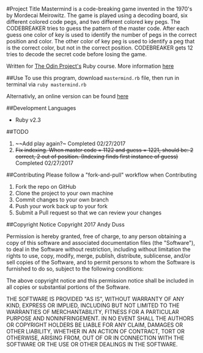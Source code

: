 #Project Title
Mastermind is a code-breaking game invented in the 1970's by Mordecai Meirowitz.  The game is played using a decoding board, six different colored code pegs, and two different colored key pegs.  The CODEBREAKER tries to guess the pattern of the master code. After each guess one color of key is used to identify the number of pegs in the correct position and color. The other color of key peg is used to identify a peg that is the correct color, but not in the correct position. CODEBREAKER gets 12 tries to decode the secret code before losing the game.

Written for [The Odin Project's](http://www.theodinproject.com) Ruby course. More information [here](http://www.theodinproject.com/courses/ruby-programming/lessons/oop)

##Use
To use this program, download `mastermind.rb` file, then run in terminal via `ruby mastermind.rb`

Alternativly, an online version can be found [here](https://repl.it/GBDh/0)

##Development Languages
* Ruby v2.3

##TODO
1. ~~Add play again?~ Completed 02/27/2017
2. ~~Fix indexing. When master code = 1122 and guess = 1221, should be: 2 correct, 2 out of position.  (Indexing finds first instance of guess)~~ Completed 02/27/2017

##Contributing
Please follow a "fork-and-pull" workflow when Contributing

1. Fork the repo on GitHub
2. Clone the project to your own machine
3. Commit changes to your own branch
4. Push your work back up to your fork
5. Submit a Pull request so that we can review your changes

##Copyright Notice
Copyright 2017 Andy Duss

Permission is hereby granted, free of charge, to any person obtaining a copy of this software and associated documentation files (the "Software"), to deal in the Software without restriction, including without limitation the rights to use, copy, modify, merge, publish, distribute, sublicense, and/or sell copies of the Software, and to permit persons to whom the Software is furnished to do so, subject to the following conditions:

The above copyright notice and this permission notice shall be included in all copies or substantial portions of the Software.

THE SOFTWARE IS PROVIDED "AS IS", WITHOUT WARRANTY OF ANY KIND, EXPRESS OR IMPLIED, INCLUDING BUT NOT LIMITED TO THE WARRANTIES OF MERCHANTABILITY, FITNESS FOR A PARTICULAR PURPOSE AND NONINFRINGEMENT. IN NO EVENT SHALL THE AUTHORS OR COPYRIGHT HOLDERS BE LIABLE FOR ANY CLAIM, DAMAGES OR OTHER LIABILITY, WHETHER IN AN ACTION OF CONTRACT, TORT OR OTHERWISE, ARISING FROM, OUT OF OR IN CONNECTION WITH THE SOFTWARE OR THE USE OR OTHER DEALINGS IN THE SOFTWARE.
